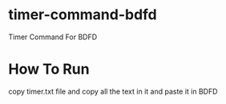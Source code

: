 # timer-command-bdfd
Timer Command For BDFD 

# How To Run
copy timer.txt file and copy all the text in it and paste it in BDFD
